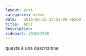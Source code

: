 ```yaml
---
layout: post
categories: video
date:   2016-06-22 23:53:00 +0200
title:  ADCI
description:
videourl: 201017038
---
```


questa è una descrizione

